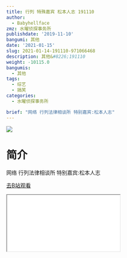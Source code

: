 ```yaml
---
title: 行列 特殊嘉宾 松本人志 191110
author:
  - Babyhellface
zmz: 水曜侦探事务所
publishdate: '2019-11-10'
bangumi: 其他
date: '2021-01-15'
slug: 2021-01-14-191110-971066468
description: 其他&#8226;191110
weight: -10115.0
bangumis:
  - 其他
tags:
  - 综艺
  - 搞笑
categories:
  - 水曜侦探事务所

brief: "网络 行列法律相谈所 特别嘉宾:松本人志"
---
```

![](https://raw.githubusercontent.com/tcgriffith/owaraisite/master/static/tmpimg/94282da92d7892a84754cf0a897aecdf3d4fd8f1.jpg.480.jpg)
# 简介  
网络
行列法律相谈所 特别嘉宾:松本人志  

[去B站观看](https://www.bilibili.com/video/av971066468/)
<div class ="resp-container"><iframe class="testiframe" src="//player.bilibili.com/player.html?aid=971066468"", scrolling="no", allowfullscreen="true" > </iframe></div> 
